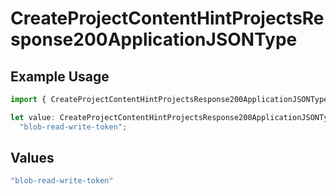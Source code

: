 # CreateProjectContentHintProjectsResponse200ApplicationJSONType

## Example Usage

```typescript
import { CreateProjectContentHintProjectsResponse200ApplicationJSONType } from "@simplesagar/vercel/models/createprojectop.js";

let value: CreateProjectContentHintProjectsResponse200ApplicationJSONType =
  "blob-read-write-token";
```

## Values

```typescript
"blob-read-write-token"
```